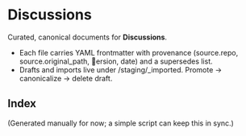 <!-- status: stub; target: 150+ words -->
<!-- status: stub; target: 150+ words -->
# Discussions

Curated, canonical documents for **Discussions**.
- Each file carries YAML frontmatter with provenance (source.repo, source.original_path, ersion, date) and a supersedes list.
- Drafts and imports live under \/staging/_imported\. Promote → canonicalize → delete draft.

## Index
(Generated manually for now; a simple script can keep this in sync.)



